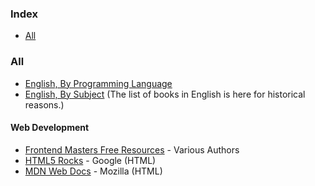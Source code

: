 ### Index

* [All](#all)


### All

* [English, By Programming Language](free-programming-books-langs.md)
* [English, By Subject](free-programming-books-subjects.md)
(The list of books in English is here for historical reasons.)


#### Web Development

* [Frontend Masters Free Resources](https://frontendmasters.com/books/) - Various Authors
* [HTML5 Rocks](https://www.html5rocks.com) - Google (HTML)
* [MDN Web Docs](https://developer.mozilla.org/en-US/docs/Learn) - Mozilla (HTML)
